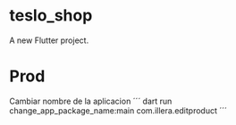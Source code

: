 # teslo_shop

A new Flutter project.



# Prod
Cambiar nombre de la aplicacion
´´´
dart run change_app_package_name:main com.illera.editproduct
´´´
